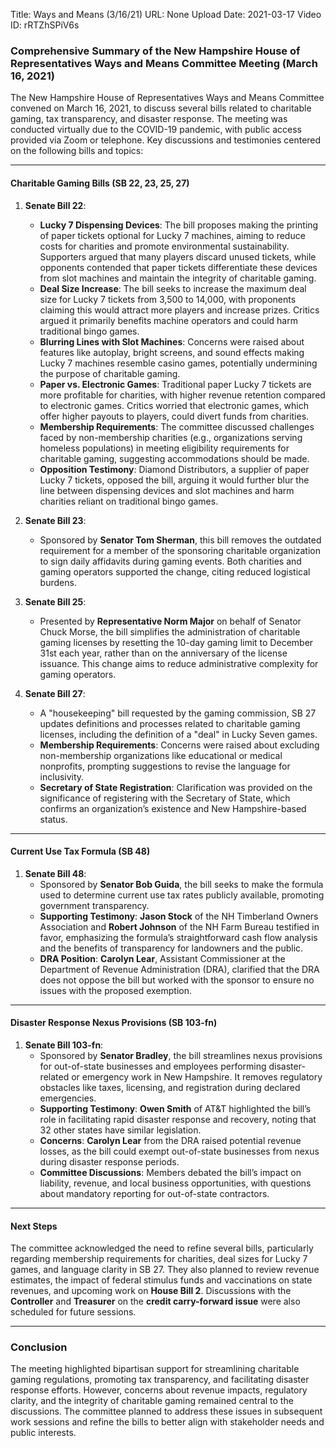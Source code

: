 Title: Ways and Means (3/16/21)
URL: None
Upload Date: 2021-03-17
Video ID: rRTZhSPiV6s

### Comprehensive Summary of the New Hampshire House of Representatives Ways and Means Committee Meeting (March 16, 2021)

The New Hampshire House of Representatives Ways and Means Committee convened on March 16, 2021, to discuss several bills related to charitable gaming, tax transparency, and disaster response. The meeting was conducted virtually due to the COVID-19 pandemic, with public access provided via Zoom or telephone. Key discussions and testimonies centered on the following bills and topics:

---

#### **Charitable Gaming Bills (SB 22, 23, 25, 27)**

1. **Senate Bill 22**:  
   - **Lucky 7 Dispensing Devices**: The bill proposes making the printing of paper tickets optional for Lucky 7 machines, aiming to reduce costs for charities and promote environmental sustainability. Supporters argued that many players discard unused tickets, while opponents contended that paper tickets differentiate these devices from slot machines and maintain the integrity of charitable gaming.  
   - **Deal Size Increase**: The bill seeks to increase the maximum deal size for Lucky 7 tickets from 3,500 to 14,000, with proponents claiming this would attract more players and increase prizes. Critics argued it primarily benefits machine operators and could harm traditional bingo games.  
   - **Blurring Lines with Slot Machines**: Concerns were raised about features like autoplay, bright screens, and sound effects making Lucky 7 machines resemble casino games, potentially undermining the purpose of charitable gaming.  
   - **Paper vs. Electronic Games**: Traditional paper Lucky 7 tickets are more profitable for charities, with higher revenue retention compared to electronic games. Critics worried that electronic games, which offer higher payouts to players, could divert funds from charities.  
   - **Membership Requirements**: The committee discussed challenges faced by non-membership charities (e.g., organizations serving homeless populations) in meeting eligibility requirements for charitable gaming, suggesting accommodations should be made.  
   - **Opposition Testimony**: Diamond Distributors, a supplier of paper Lucky 7 tickets, opposed the bill, arguing it would further blur the line between dispensing devices and slot machines and harm charities reliant on traditional bingo games.  

2. **Senate Bill 23**:  
   - Sponsored by **Senator Tom Sherman**, this bill removes the outdated requirement for a member of the sponsoring charitable organization to sign daily affidavits during gaming events. Both charities and gaming operators supported the change, citing reduced logistical burdens.  

3. **Senate Bill 25**:  
   - Presented by **Representative Norm Major** on behalf of Senator Chuck Morse, the bill simplifies the administration of charitable gaming licenses by resetting the 10-day gaming limit to December 31st each year, rather than on the anniversary of the license issuance. This change aims to reduce administrative complexity for gaming operators.  

4. **Senate Bill 27**:  
   - A "housekeeping" bill requested by the gaming commission, SB 27 updates definitions and processes related to charitable gaming licenses, including the definition of a "deal" in Lucky Seven games.  
   - **Membership Requirements**: Concerns were raised about excluding non-membership organizations like educational or medical nonprofits, prompting suggestions to revise the language for inclusivity.  
   - **Secretary of State Registration**: Clarification was provided on the significance of registering with the Secretary of State, which confirms an organization’s existence and New Hampshire-based status.  

---

#### **Current Use Tax Formula (SB 48)**

1. **Senate Bill 48**:  
   - Sponsored by **Senator Bob Guida**, the bill seeks to make the formula used to determine current use tax rates publicly available, promoting government transparency.  
   - **Supporting Testimony**: **Jason Stock** of the NH Timberland Owners Association and **Robert Johnson** of the NH Farm Bureau testified in favor, emphasizing the formula’s straightforward cash flow analysis and the benefits of transparency for landowners and the public.  
   - **DRA Position**: **Carolyn Lear**, Assistant Commissioner at the Department of Revenue Administration (DRA), clarified that the DRA does not oppose the bill but worked with the sponsor to ensure no issues with the proposed exemption.  

---

#### **Disaster Response Nexus Provisions (SB 103-fn)**

1. **Senate Bill 103-fn**:  
   - Sponsored by **Senator Bradley**, the bill streamlines nexus provisions for out-of-state businesses and employees performing disaster-related or emergency work in New Hampshire. It removes regulatory obstacles like taxes, licensing, and registration during declared emergencies.  
   - **Supporting Testimony**: **Owen Smith** of AT&T highlighted the bill’s role in facilitating rapid disaster response and recovery, noting that 32 other states have similar legislation.  
   - **Concerns**: **Carolyn Lear** from the DRA raised potential revenue losses, as the bill could exempt out-of-state businesses from nexus during disaster response periods.  
   - **Committee Discussions**: Members debated the bill’s impact on liability, revenue, and local business opportunities, with questions about mandatory reporting for out-of-state contractors.  

---

#### **Next Steps**

The committee acknowledged the need to refine several bills, particularly regarding membership requirements for charities, deal sizes for Lucky 7 games, and language clarity in SB 27. They also planned to review revenue estimates, the impact of federal stimulus funds and vaccinations on state revenues, and upcoming work on **House Bill 2**. Discussions with the **Controller** and **Treasurer** on the **credit carry-forward issue** were also scheduled for future sessions.

---

### Conclusion

The meeting highlighted bipartisan support for streamlining charitable gaming regulations, promoting tax transparency, and facilitating disaster response efforts. However, concerns about revenue impacts, regulatory clarity, and the integrity of charitable gaming remained central to the discussions. The committee planned to address these issues in subsequent work sessions and refine the bills to better align with stakeholder needs and public interests.